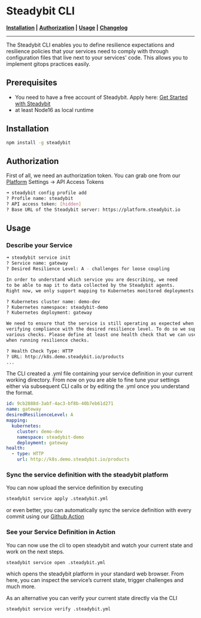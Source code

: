 # Steadybit CLI &nbsp;

**[Installation](#installation) |**
**[Authorization](#authorization) |**
**[Usage](#usage) |**
**[Changelog](CHANGELOG.md)**

---

The Steadybit CLI enables you to define resilience expectations and resilience policies that your services need to comply with through configuration files that live next to your services' code. This allows you to implement gitops practices easily.

## Prerequisites

- You need to have a free account of Steadybit. Apply here: [Get Started with Steadybit](https://www.steadybit.com/get-started/)
- at least Node16 as local runtime

## Installation

```sh
npm install -g steadybit
```

## Authorization

First of all, we need an authorization token. You can grab one from our [Platform](https://platform.steadybit.io/) Settings -> API Access Tokens

```bash
➜ steadybit config profile add
? Profile name: steadybit
? API access token: [hidden]
? Base URL of the Steadybit server: https://platform.steadybit.io
```

## Usage
### Describe your Service
```bash
➜ steadybit service init
? Service name: gateway
? Desired Resilience Level: A - challenges for loose coupling

In order to understand which service you are describing, we need
to be able to map it to data collected by the Steadybit agents.
Right now, we only support mapping to Kubernetes monitored deployments.

? Kubernetes cluster name: demo-dev
? Kubernetes namespace: steadybit-demo
? Kubernetes deployment: gateway

We need to ensure that the service is still operating as expected when
verifying compliance with the desired resilience level. To do so we support
various checks. Please define at least one health check that we can use
when running resilience checks.

? Health Check Type: HTTP
? URL: http://k8s.demo.steadybit.io/products
...
```

The CLI created a .yml file containing your service definition in your current working directory. From now on you are able to fine tune your settings either via subsequent CLI calls or by editing the .yml once you understand the format.

```yml
id: 9cb2888d-3abf-4ac3-bf8b-40b7eb61d271
name: gateway
desiredResilienceLevel: A
mapping:
  kubernetes:
    cluster: demo-dev
    namespace: steadybit-demo
    deployment: gateway
health:
  - type: HTTP
    url: http://k8s.demo.steadybit.io/products
```

### Sync the service definition with the steadybit platform
You can now upload the service definition by executing
```bash
steadybit service apply .steadybit.yml
```

or even better, you can automatically sync the service definition with every commit using our [Github Action](https://github.com/steadybit/define-service)

### See your Service Definition in Action
You can now use the cli to open steadybit and watch your current state and work on the next steps.
```bash
steadybit service open .steadybit.yml
```

which opens the steadybit platform in your standard web browser. From here, you can inspect the service’s current state, trigger challenges and much more.

As an alternative you can verify your current state directly via the CLI
```bash
steadybit service verify .steadybit.yml
```
